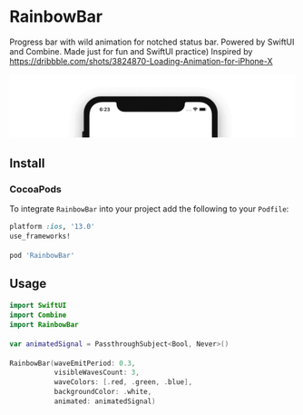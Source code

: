 # RainbowBar

Progress bar with wild animation for notched status bar. Powered by SwiftUI and Combine. Made just for fun and SwiftUI practice) Inspired by https://dribbble.com/shots/3824870-Loading-Animation-for-iPhone-X 

![gif demo](https://github.com/DistilleryTech/RainbowBar/blob/master/demo.gif)

## Install

### CocoaPods

To integrate `RainbowBar` into your project add the following to your `Podfile`:

```ruby
platform :ios, '13.0'
use_frameworks!

pod 'RainbowBar'
```

## Usage

```swift
import SwiftUI
import Combine
import RainbowBar

var animatedSignal = PassthroughSubject<Bool, Never>()

RainbowBar(waveEmitPeriod: 0.3,
           visibleWavesCount: 3,
           waveColors: [.red, .green, .blue],
           backgroundColor: .white,
           animated: animatedSignal)
```
